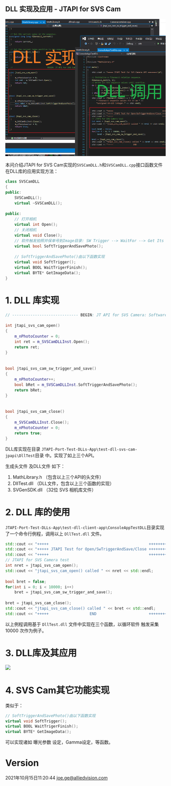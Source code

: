 DLL 实现及应用 - JTAPI for SVS Cam
---

![](screenshot-dll-library-and-client-clear.png)

本问介绍JTAPI for SVS Cam实现的`SVSCamDLL.h`和`SVSCamDLL.cpp`接口函数文件在DLL库的应用实现方法：
```c++
class SVSCamDLL  
{
public:
	SVSCamDLL(); 
    virtual ~SVSCamDLL();

public:
    // 打开相机
    virtual int Open();
    // 关闭相机
    virtual void Close();
	// 软件触发拍照并保单号到Image目录: SW Trigger --> WaitFor --> Get Its Image
    virtual bool SoftTriggerAndSavePhoto();

    // SoftTriggerAndSavePhoto()由以下函数实现
	virtual void SoftTrigger(); 
	virtual BOOL WaitTrigerFinish();
	virtual BYTE* GetImageData();
}
```

# 1. DLL 库实现

```c++
// ----------------------------- BEGIN: JT API for SVS Camera: Software Trigger Capture --------------------------------- //

int jtapi_svs_cam_open()
{
    m_nPhotoCounter = 0;
    int ret = m_SVSCamDLLInst.Open(); 
    return ret;
}


bool jtapi_svs_cam_sw_trigger_and_save()
{
    m_nPhotoCounter++;
    bool bRet = m_SVSCamDLLInst.SoftTriggerAndSavePhoto(); 
    return bRet;
}


bool jtapi_svs_cam_close()
{
    m_SVSCamDLLInst.Close();
    m_nPhotoCounter = 0; 
    return true;
}

```

DLL库实现在目录 `JTAPI-Port-Test-DLLs-App\test-dll-svs-cam-jpapi\DllTest`目录 中。实现了如上三个API。

生成头文件 及DLL文件 如下：
1. MathLibrary.h （包含以上三个API的头文件）
2. DllTest.dll （DLL文件，包含以上三个函数的实现）
3. SVGenSDK.dll （32位 SVS 相机库文件）

# 2. DLL 库的使用

`JTAPI-Port-Test-DLLs-App\test-dll-client-app\ConsoleAppTestDLL`目录实现了一个命令行例程，调用以上 `DllTest.dll` 文件。

```c++
std::cout << "+++++                                            ++++++++!\n";
std::cout << "+++++ JTAPI Test for Open/SwTriggerAndSave/Close ++++++++!\n";
std::cout << "+++++                                            ++++++++!\n";
// JTAPI for SVS Camera test 
int nret = jtapi_svs_cam_open();
std::cout << "jtapi_svs_cam_open() called " << nret << std::endl;

bool bret = false;
for(int i = 0; i < 10000; i++)
    bret = jtapi_svs_cam_sw_trigger_and_save();

bret = jtapi_svs_cam_close();
std::cout << "jtapi_svs_cam_close() called " << bret << std::endl;
std::cout << "+++++                  END                       ++++++++!\n";
```

以上例程调用基于  `DllTest.dll` 文件中实现在三个函数，以循环软件 触发采集 10000 次作为例子。



# 3. DLL库及其应用
![](screenshot-run.gif)



# 4. SVS Cam其它功能实现
类似于：
```c++
// SoftTriggerAndSavePhoto()由以下函数实现
virtual void SoftTrigger(); 
virtual BOOL WaitTrigerFinish();
virtual BYTE* GetImageData();
```
可以实现诸如 曝光参数 设定，Gamma设定，等函数。

# Version 
2021年10月15日11:20:44
joe.ge@alliedvision.com













